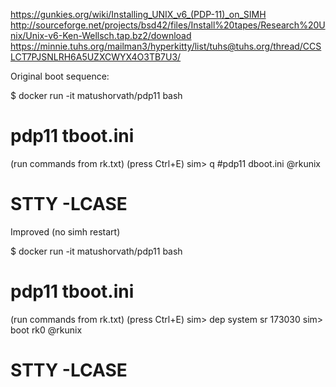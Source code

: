 https://gunkies.org/wiki/Installing_UNIX_v6_(PDP-11)_on_SIMH
http://sourceforge.net/projects/bsd42/files/Install%20tapes/Research%20Unix/Unix-v6-Ken-Wellsch.tap.bz2/download
https://minnie.tuhs.org/mailman3/hyperkitty/list/tuhs@tuhs.org/thread/CCSLCT7PJSNLRH6A5UZXCWYX4O3TB7U3/

Original boot sequence:

$ docker run -it matushorvath/pdp11 bash
# pdp11 tboot.ini
(run commands from rk.txt)
(press Ctrl+E)
sim> q
#pdp11 dboot.ini
@rkunix
# STTY -LCASE

Improved (no simh restart)

$ docker run -it matushorvath/pdp11 bash
# pdp11 tboot.ini
(run commands from rk.txt)
(press Ctrl+E)
sim> dep system sr 173030
sim> boot rk0
@rkunix
# STTY -LCASE
